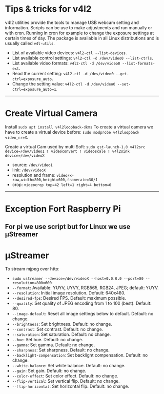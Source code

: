 # Tips & tricks for v4l2
v4l2 utilities provide the tools to manage USB webcam setting and information. Scripts can be use to make adjustments and run manually or with cron. Running in cron for example to change the exposure settings at certain times of day. The package is available in all Linux distributions and is usually called `v4l-utils`.

+ List of available video devices: `v4l2-ctl --list-devices`.
+ List available control settings: `v4l2-ctl -d /dev/video0 --list-ctrls`.
+ List available video formats: `v4l2-ctl -d /dev/video0 --list-formats-ext`.
+ Read the current setting: `v4l2-ctl -d /dev/video0 --get-ctrl=exposure_auto`.
+ Change the setting value: `v4l2-ctl -d /dev/video0 --set-ctrl=exposure_auto=1`.
---
# Create Virtual Camera
Install `sudo apt install v4l2loopback-dkms`
To create a virtual camera we have to create a virtual device before: `sudo modprobe v4l2loopback video_nr=X`.

Create a virtual Cam used by multi Soft: `sudo gst-launch-1.0 v4l2src device=/dev/video1 ! videoconvert ! videoscale ! v4l2sink device=/dev/videoX`
+ source: `/dev/video1`
+ link: `/dev/videoX`
+ resolution and frame: `video/x-raw,width=800,height=600,framerate=30/1`
+ crop: `videocrop top=42 left=1 right=4 bottom=0`
---
# Exception Fort Raspberry Pi
For pi we use script but for Linux we use µStreamer
---
# µStreamer
To stream mjpeg over http:
+ `sudo ustreamer --device=/dev/videoX --host=0.0.0.0 --port=80 --resolution=800x600`
+ `--format`: Available: YUYV, UYVY, RGB565, RGB24, JPEG; default: YUYV.
+ `--resolution`: Initial image resolution. Default: 640x480.
+ `--desired-fps`: Desired FPS. Default: maximum possible.
+ `--quality`: Set quality of JPEG encoding from 1 to 100 (best). Default: 80.
+ `--image-default`: Reset all image settings below to default. Default: no change.
+ `--brightness`: Set brightness. Default: no change.
+ `--contrast`: Set contrast. Default: no change.
+ `--saturation`: Set saturation. Default: no change.
+ `--hue`: Set hue. Default: no change.
+ `--gamma`: Set gamma. Default: no change.
+ `--sharpness`: Set sharpness. Default: no change.
+ `--backlight-compensation`: Set backlight compensation. Default: no change.
+ `--white-balance`: Set white balance. Default: no change.
+ `--gain`: Set gain. Default: no change.
+ `--color-effect`: Set color effect. Default: no change.
+ `--flip-vertical`: Set vertical flip. Default: no change.
+ `--flip-horizontal`: Set horizontal flip. Default: no change.
